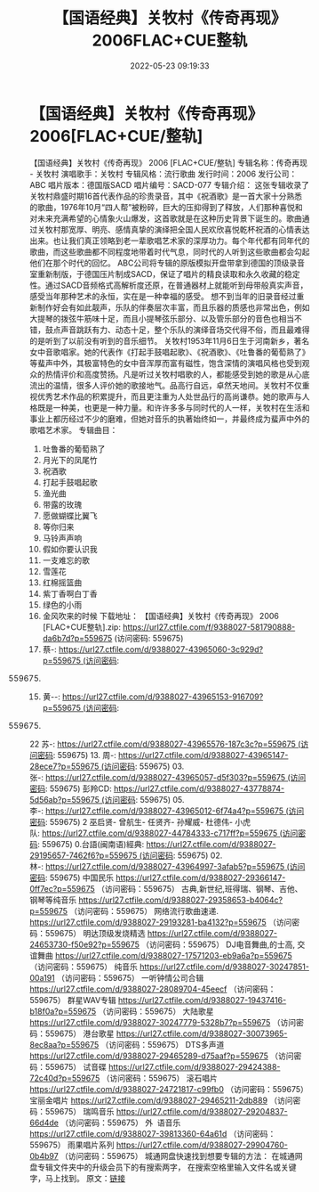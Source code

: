 ﻿---
title: 【国语经典】关牧村《传奇再现》2006FLAC+CUE整轨
date: 2022-05-23 09:19:33
categories: APE、FLAC、MP3
tags: 华语中文
---
# 【国语经典】关牧村《传奇再现》2006[FLAC+CUE/整轨]

【国语经典】关牧村《传奇再现》 2006
[FLAC+CUE/整轨]
专辑名称：传奇再现 - 关牧村
演唱歌手：关牧村
专辑风格：流行歌曲
发行时间：2006
发行公司：ABC
唱片版本：德国版SACD
唱片编号：SACD-077
专辑介绍：
这张专辑收录了关牧村鼎盛时期16首代表作品的珍贵录音，其中《祝酒歌》是一首大家十分熟悉的歌曲，1976年10月“四人帮”被粉碎，巨大的压抑得到了释放，人们那种喜悦和对未来充满希望的心情象火山爆发，这首歌就是在这种历史背景下诞生的。歌曲通过关牧村那宽厚、明亮、感情真挚的演绎把全国人民欢欣喜悦乾杯祝酒的心情表达出来。也让我们真正领略到老一辈歌唱艺术家的深厚功力。每个年代都有同年代的歌曲，而这些歌曲都不同程度地带着时代气息，同时代的人听到这些歌曲都会勾起他们在那个时代的回忆。
ABC公司将专辑的原版模拟开盘带拿到德国的顶级录音室重新制版，于德国压片制成SACD，保证了唱片的精良读取和永久收藏的稳定性。通过SACD音频格式高解析度还原，在普通器材上就能听到母带般真实声音，感受当年那种艺术的永恒，实在是一种幸福的感受。
想不到当年的旧录音经过重新制作好会有如此靓声，乐队的伴奏层次丰富，而且乐器的质感也非常出色，例如大提琴的拨弦牛筋味十足，而且小提琴弦乐部分、以及管乐部分的音色也相当不错，鼓点声音跳跃有力、动态十足，整个乐队的演绎音场交代得不俗，而且最难得的是听到了以前没有听到的音乐细节。
关牧村1953年11月6日生于河南新乡，著名女中音歌唱家。她的代表作《打起手鼓唱起歌》、《祝酒歌》、《吐鲁番的葡萄熟了》等蜚声中外，其极富特色的女中音浑厚而富有磁性，饱含深情的演唱风格也受到观众的热情评价和高度赞扬。凡是听过关牧村唱歌的人，都能感受到她的歌是从心底流出的温情，很多人评价她的歌接地气。品高行自远，卓然天地间。关牧村不仅重视优秀艺术作品的积累提升，而且更注重为人处世品行的高尚谦恭。她的歌声与人格既是一种美，也更是一种力量。和许许多多与同时代的人一样，关牧村在生活和事业上都历经过不少的磨难，但她对音乐的执著始终如一，并最终成为蜚声中外的歌唱艺术家。
专辑曲目：
01. 吐鲁番的葡萄熟了
02. 月光下的凤尾竹
03. 祝酒歌
04. 打起手鼓唱起歌
05. 渔光曲
06. 带露的玫瑰
07. 愿做蝴蝶比翼飞
08. 等你归来
09. 马铃声声响
10. 假如你要认识我
11. 一支难忘的歌
12. 雪莲花
13. 红棉摇篮曲
14. 紫丁香啊白丁香
15. 绿色的小雨
16. 金风吹来的时候
下载地址：
【国语经典】关牧村《传奇再现》 2006 [FLAC+CUE整轨].zip:
https://url27.ctfile.com/f/9388027-581790888-da6b7d?p=559675
(访问密码: 559675)
07. 蔡-: https://url27.ctfile.com/d/9388027-43965060-3c929d?p=559675 (访问密码:
559675)
15. 黄--: https://url27.ctfile.com/d/9388027-43965153-916709?p=559675 (访问密码:
559675)
22 苏-: https://url27.ctfile.com/d/9388027-43965576-187c3c?p=559675 (访问密码:
559675)
13. 周-: https://url27.ctfile.com/d/9388027-43965147-28ece7?p=559675 (访问密码:
559675)
03. 张-: https://url27.ctfile.com/d/9388027-43965057-d5f303?p=559675 (访问密码:
559675)
彭羚CD: https://url27.ctfile.com/d/9388027-43778874-5d56ab?p=559675 (访问密码:
559675)
05. 李-: https://url27.ctfile.com/d/9388027-43965012-6f74a4?p=559675 (访问密码:
559675)
2 巫启贤- 曾航生- 任贤齐- 孙耀威- 杜德伟- 小虎队: https://url27.ctfile.com/d/9388027-44784333-c717ff?p=559675 (访问密码:
559675)
0.台語(闽南语)經典: https://url27.ctfile.com/d/9388027-29195657-7462f6?p=559675 (访问密码:
559675)
02.林-: https://url27.ctfile.com/d/9388027-43964997-3afab5?p=559675 (访问密码:
559675)
中国民乐
https://url27.ctfile.com/d/9388027-29366147-0ff7ec?p=559675
（访问密码：559675）
古典,新世纪,班得瑞、钢琴、吉他、钢琴等纯音乐
https://url27.ctfile.com/d/9388027-29358653-b4064c?p=559675
（访问密码：559675）
网络流行歌曲速递.
https://url27.ctfile.com/d/9388027-29193281-ba4132?p=559675
（访问密码：559675）
明达顶级发烧精选
https://url27.ctfile.com/d/9388027-24653730-f50e92?p=559675
（访问密码：559675）
DJ电音舞曲,的士高, 交谊舞曲
https://url27.ctfile.com/d/9388027-17571203-eb9a6a?p=559675
（访问密码：559675）
纯音乐
https://url27.ctfile.com/d/9388027-30247851-00a191
（访问密码：559675）
一听钟情公司合辑
https://url27.ctfile.com/d/9388027-28089704-45eecf
（访问密码：559675）
群星WAV专辑
https://url27.ctfile.com/d/9388027-19437416-b18f0a?p=559675
（访问密码：559675）
大陆歌星
https://url27.ctfile.com/d/9388027-30247779-5328b7?p=559675
（访问密码：559675）
港台歌星
https://url27.ctfile.com/d/9388027-30073965-8ec8aa?p=559675
（访问密码：559675）
DTS多声道
https://url27.ctfile.com/d/9388027-29465289-d75aaf?p=559675
（访问密码：559675）
试音碟
https://url27.ctfile.com/d/9388027-29424388-72c40d?p=559675
（访问密码：559675）
滚石唱片
https://url27.ctfile.com/d/9388027-24721817-c99fb0
（访问密码：559675）
宝丽金唱片
https://url27.ctfile.com/d/9388027-29465211-2db889
（访问密码：559675）
瑞鸣音乐
https://url27.ctfile.com/d/9388027-29204837-66d4de
（访问密码：559675）
外  语音乐
https://url27.ctfile.com/d/9388027-39813360-64a61d
（访问密码：559675）
雨果唱片系列
https://url27.ctfile.com/d/9388027-29904760-0b4b97
（访问密码：559675）
城通网盘快速找到想要专辑的方法：
在城通网盘专辑文件夹中的升级会员下的有搜索两字，
在搜索空格里输入文件名或关键字，马上找到。
原文：[链接](https://blog.sina.com.cn/s/blog_1647c7e7601030xdx.html)